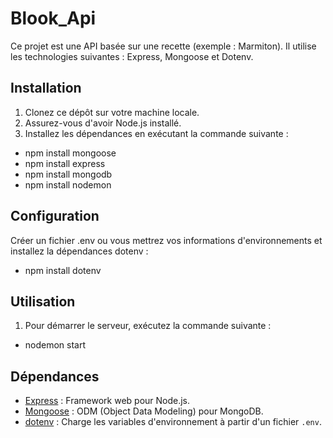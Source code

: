 # Blook_Api

Ce projet est une API basée sur une recette (exemple : Marmiton). Il utilise les technologies suivantes : Express, Mongoose et Dotenv.

## Installation

1. Clonez ce dépôt sur votre machine locale.
2. Assurez-vous d'avoir Node.js installé.
3. Installez les dépendances en exécutant la commande suivante :
- npm install mongoose
- npm install express
- npm install mongodb
- npm install nodemon

## Configuration

Créer un fichier .env ou vous mettrez vos informations d'environnements et installez la dépendances dotenv :

- npm install dotenv


## Utilisation
1. Pour démarrer le serveur, exécutez la commande suivante :

- nodemon start

## Dépendances
- [Express](https://www.npmjs.com/package/express) : Framework web pour Node.js.
- [Mongoose](https://www.npmjs.com/package/mongoose) : ODM (Object Data Modeling) pour MongoDB.
- [dotenv](https://www.npmjs.com/package/dotenv) : Charge les variables d'environnement à partir d'un fichier `.env`.


